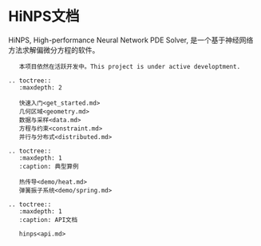 # HiNPS文档

HiNPS, High-performance Neural Network PDE Solver, 是一个基于神经网络方法求解偏微分方程的软件。

```{admonition} 友情提示
   本项目依然在活跃开发中。This project is under active developtment.
```

```{eval-rst}
.. toctree::
   :maxdepth: 2

   快速入门<get_started.md>
   几何区域<geometry.md>
   数据与采样<data.md>
   方程与约束<constraint.md>
   并行与分布式<distributed.md>
```


```{eval-rst}
.. toctree::
   :maxdepth: 1
   :caption: 典型算例

   热传导<demo/heat.md>
   弹簧振子系统<demo/spring.md>
```


```{eval-rst}
.. toctree::
   :maxdepth: 1
   :caption: API文档

   hinps<api.md>
```


<!-- 
.. Indices and tables
.. ==================
.. * :ref:`genindex`
.. * :ref:`modindex`
.. * :ref:`search` -->
